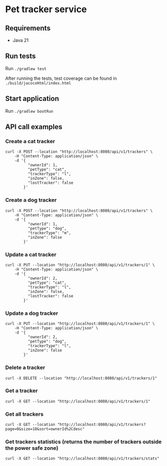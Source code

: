 # Pet tracker service
## Requirements
- Java 21

## Run tests
Run `./gradlew test`

After running the tests, test coverage can be found in `./build/jacocoHtml/index.html`

## Start application
Run `./gradlew bootRun`

## API call examples
### Create a cat tracker
```
curl -X POST --location "http://localhost:8080/api/v1/trackers" \
    -H "Content-Type: application/json" \
    -d '{
          "ownerId": 1,
          "petType": "cat",
          "trackerType": "l",
          "inZone": false,
          "lostTracker": false
        }'
```
### Create a dog tracker
```
curl -X POST --location "http://localhost:8080/api/v1/trackers" \
    -H "Content-Type: application/json" \
    -d '{
          "ownerId": 1,
          "petType": "dog",
          "trackerType": "m",
          "inZone": false
        }'
```
### Update a cat tracker
```
curl -X PUT --location "http://localhost:8080/api/v1/trackers/1" \
    -H "Content-Type: application/json" \
    -d '{
          "ownerId": 2,
          "petType": "cat",
          "trackerType": "l",
          "inZone": false,
          "lostTracker": false
        }'
```
### Update a dog tracker
```
curl -X PUT --location "http://localhost:8080/api/v1/trackers/1" \
    -H "Content-Type: application/json" \
    -d '{
          "ownerId": 2,
          "petType": "dog",
          "trackerType": "l",
          "inZone": false
        }'
```
### Delete a tracker
```
curl -X DELETE --location "http://localhost:8080/api/v1/trackers/1"
```
### Get a tracker
```
curl -X GET --location "http://localhost:8080/api/v1/trackers/1"
```
### Get all trackers
```
curl -X GET --location "http://localhost:8080/api/v1/trackers?page=0&size=10&sort=ownerId%2Cdesc"
```
### Get trackers statistics (returns the number of trackers outside the power safe zone)
```
curl -X GET --location "http://localhost:8080/api/v1/trackers/stats"
```
